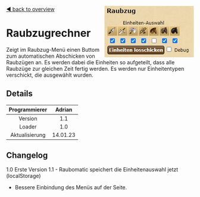 [◀️ back to overview](https://github.com/laicosvk/DSS#Downloads "back to overview")
<img align="right" src="picture.PNG"/>

# Raubzugrechner
Zeigt im Raubzug-Menü einen Buttom zum automatischen Abschicken von Raubzügen an. Es werden dabei die Einheiten so aufgeteilt, dass alle Raubzüge zur gleichen Zeit fertig werden. Es werden nur Einheitentypen verschickt, die ausgewählt wurden.

## Details

| Programmierer | Adrian |
| :---: | :---: |
| Version | 1.1 |
| Loader | 1.0 |
| Aktualisierung | 14.01.23 |

## Changelog

1.0 Erste Version
1.1 - Raubomatic speichert die Einheitenauswahl jetzt (localStorage)
 - Bessere Einbindung des Menüs auf der Seite.
